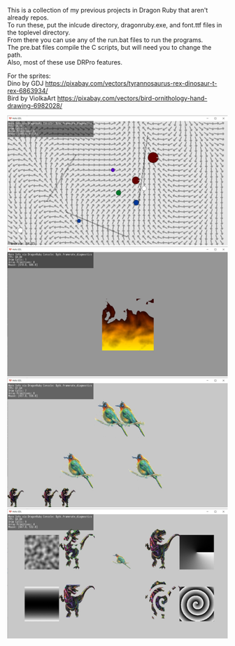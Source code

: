 This is a collection of my previous projects in Dragon Ruby that aren't already repos.<br>
To run these, put the inlcude directory, dragonruby.exe, and font.ttf files in the toplevel directory.<br>
From there you can use any of the run.bat files to run the programs.<br>
The pre.bat files compile the C scripts, but will need you to change the path.<br>
Also, most of these use DRPro features.<br>

For the sprites:
<br>Dino by GDJ https://pixabay.com/vectors/tyrannosaurus-rex-dinosaur-t-rex-6863934/
<br>Bird by ViolkaArt https://pixabay.com/vectors/bird-ornithology-hand-drawing-6982028/

![Flowfield](flowFieldScreencap.jpg)
![ProceduralFire](proceduralFireScreencap.jpg)
![SpriteAura](spriteAuraScreencap.jpg)
![WobblyAndFading](wobblyAndFadingScreencap.jpg)

